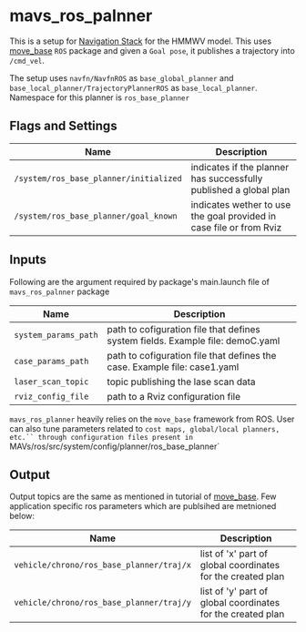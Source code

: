 # mavs_ros_palnner

This is a setup for [Navigation Stack](http://wiki.ros.org/navigation/Tutorials/Using%20rviz%20with%20the%20Navigation%20Stack#Overview) for the HMMWV model. This uses [move_base](http://wiki.ros.org/move_base) `ROS` package and given a `Goal pose`, it publishes a trajectory into `/cmd_vel`.

The setup uses `navfn/NavfnROS` as `base_global_planner` and `base_local_planner/TrajectoryPlannerROS` as `base_local_planner`. Namespace for this planner is `ros_base_planner`

## Flags and Settings

Name | Description
--- | ---
`/system/ros_base_planner/initialized` | indicates if the planner has successfully published a global plan
`/system/ros_base_planner/goal_known` | indicates wether to use the goal provided in case file or from Rviz

## Inputs
Following are the argument required by package's main.launch file of `mavs_ros_palnner` package

Name | Description
--- | ---
`system_params_path` | path to cofiguration file that defines system fields. Example file: demoC.yaml
`case_params_path` | path to cofiguration file that defines the case. Example file: case1.yaml
`laser_scan_topic` | topic publishing the lase scan data
`rviz_config_file` | path to a Rviz configuration file

`mavs_ros_planner` heavily relies on the `move_base` framework from ROS. User can also tune parameters related to `cost maps, global/local planners, etc.`` through configuration files present in `MAVs/ros/src/system/config/planner/ros_base_planner`

## Output
Output topics are the same as mentioned in tutorial of [move_base](http://wiki.ros.org/move_base).
Few application specific ros parameters which are publsihed are metnioned below:

Name | Description
--- | ---
`vehicle/chrono/ros_base_planner/traj/x` | list of 'x' part of global coordinates for the created plan
`vehicle/chrono/ros_base_planner/traj/y` | list of 'y' part of global coordinates for the created plan
